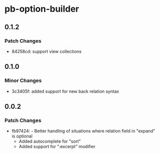 # pb-option-builder

## 0.1.2

### Patch Changes

- 84258cd: support view collections

## 0.1.0

### Minor Changes

- 3c3405f: added support for new back relation syntax

## 0.0.2

### Patch Changes

- fb97424: - Better handling of situations where relation field in "expand" is optional
  - Added autocomplete for "sort"
  - Added support for ":excerpt" modifier
